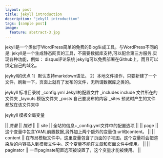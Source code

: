 ```yaml
---
layout: post
title: jekyll introduction
description: "jekyll introduction"
tags: [sample post]
image:
  feature: abstract-3.jpg
---
```


jekyll是一个类似于WordPress简单的免费的Blog生成工具。与WordPress不同的是: jekyll是一个生成静态网页的工具，不需要数据库支持,可以配合第三方服务,实现各种功能，例如：
disqus评论系统 
jekyllg可以免费部署在Github上，而且可以绑定自己的域名。

jeykyll的优点
  1）默认支持markdown语法。
  2）本地文件操作，只要新建了一个文件，刷新一下，页面上就有了发布的文件，无所谓数据库之类的。


<!--more-->
jeykyll 标准目录树
_config.yml   Jekyll的配置文件
_includes     include 文件所在的文件夹
_layouts      模版文件夹
_posts        自己要发布的内容
_sites        预览时产生的文件都放在该文件夹中

jeykyll 模板全局变量

|| *变量* || *描述* || 
|| site || 全站的信息+_config.yml文件中的配置选项 || 
|| page || 这个变量中包含YAML前置数据,另外加上两个额外的变量值:url和content。 ||
|| content || 在布局模板文件中，这里变量包含了页面的子视图。这个变量将会把渲染后的内容插入到模板文件中。这个变量不能在文章和页面文件中使用。 ||
|| paginator || 一旦paginate配置选项被设置了，这个变量才能被使用。 ||